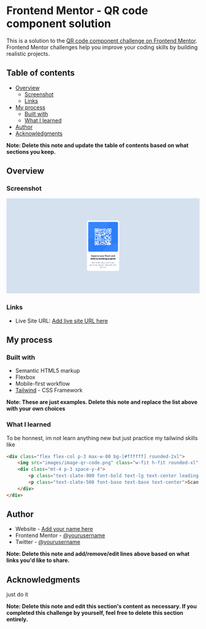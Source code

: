 # Frontend Mentor - QR code component solution

This is a solution to the [QR code component challenge on Frontend Mentor](https://www.frontendmentor.io/challenges/qr-code-component-iux_sIO_H). Frontend Mentor challenges help you improve your coding skills by building realistic projects. 

## Table of contents

- [Overview](#overview)
  - [Screenshot](#screenshot)
  - [Links](#links)
- [My process](#my-process)
  - [Built with](#built-with)
  - [What I learned](#what-i-learned)
- [Author](#author)
- [Acknowledgments](#acknowledgments)

**Note: Delete this note and update the table of contents based on what sections you keep.**

## Overview

### Screenshot

![](./screenshoot/image.png)



### Links

- Live Site URL: [Add live site URL here](https://fementor-qr-2.vercel.app/)

## My process

### Built with

- Semantic HTML5 markup
- Flexbox
- Mobile-first workflow
- [Tailwind](https://tailwindcss.com/) - CSS Framework


**Note: These are just examples. Delete this note and replace the list above with your own choices**

### What I learned

To be honnest, im not learn anything new but just practice my tailwind skills like
```html
<div class="flex flex-col p-3 max-w-80 bg-[#ffffff] rounded-2xl">
	<img src="images/image-qr-code.png" class="w-fit h-fit rounded-xl" alt="">
	<div class="mt-4 p-3 space-y-4">
		<p class="text-slate-900 font-bold text-lg text-center leading-tight">Imporve your front-end skills by building projects</p>
		<p class="text-slate-500 font-base text-base text-center">Scan the QR code to visit Frontend Mentor and take your coding skills to the next level</p>
	</div>
</div>
```

## Author

- Website - [Add your name here](https://www.your-site.com)
- Frontend Mentor - [@yourusername](https://www.frontendmentor.io/profile/yourusername)
- Twitter - [@yourusername](https://www.twitter.com/yourusername)

**Note: Delete this note and add/remove/edit lines above based on what links you'd like to share.**

## Acknowledgments

just do it

**Note: Delete this note and edit this section's content as necessary. If you completed this challenge by yourself, feel free to delete this section entirely.**
